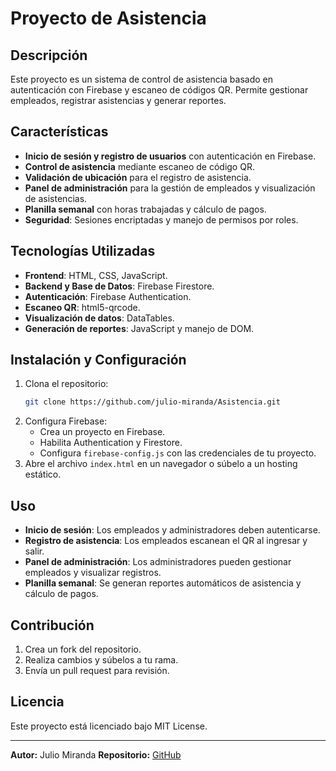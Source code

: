 # Proyecto de Asistencia

## Descripción
Este proyecto es un sistema de control de asistencia basado en autenticación con Firebase y escaneo de códigos QR. Permite gestionar empleados, registrar asistencias y generar reportes.

## Características
- **Inicio de sesión y registro de usuarios** con autenticación en Firebase.
- **Control de asistencia** mediante escaneo de código QR.
- **Validación de ubicación** para el registro de asistencia.
- **Panel de administración** para la gestión de empleados y visualización de asistencias.
- **Planilla semanal** con horas trabajadas y cálculo de pagos.
- **Seguridad**: Sesiones encriptadas y manejo de permisos por roles.

## Tecnologías Utilizadas
- **Frontend**: HTML, CSS, JavaScript.
- **Backend y Base de Datos**: Firebase Firestore.
- **Autenticación**: Firebase Authentication.
- **Escaneo QR**: html5-qrcode.
- **Visualización de datos**: DataTables.
- **Generación de reportes**: JavaScript y manejo de DOM.

## Instalación y Configuración
1. Clona el repositorio:
   ```sh
   git clone https://github.com/julio-miranda/Asistencia.git
   ```
2. Configura Firebase:
   - Crea un proyecto en Firebase.
   - Habilita Authentication y Firestore.
   - Configura `firebase-config.js` con las credenciales de tu proyecto.
3. Abre el archivo `index.html` en un navegador o súbelo a un hosting estático.

## Uso
- **Inicio de sesión**: Los empleados y administradores deben autenticarse.
- **Registro de asistencia**: Los empleados escanean el QR al ingresar y salir.
- **Panel de administración**: Los administradores pueden gestionar empleados y visualizar registros.
- **Planilla semanal**: Se generan reportes automáticos de asistencia y cálculo de pagos.

## Contribución
1. Crea un fork del repositorio.
2. Realiza cambios y súbelos a tu rama.
3. Envía un pull request para revisión.

## Licencia
Este proyecto está licenciado bajo MIT License.

---

**Autor:** Julio Miranda
**Repositorio:** [GitHub](https://github.com/julio-miranda/Asistencia)
